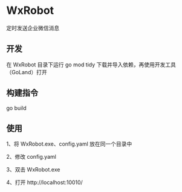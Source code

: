 # WxRobot
定时发送企业微信消息

## 开发
在 WxRobot 目录下运行 go mod tidy 下载并导入依赖，再使用开发工具（GoLand）打开

## 构建指令
go build

## 使用
1、将 WxRobot.exe、config.yaml 放在同一个目录中

2、修改 config.yaml

3、双击 WxRobot.exe

4、打开 http://localhost:10010/

